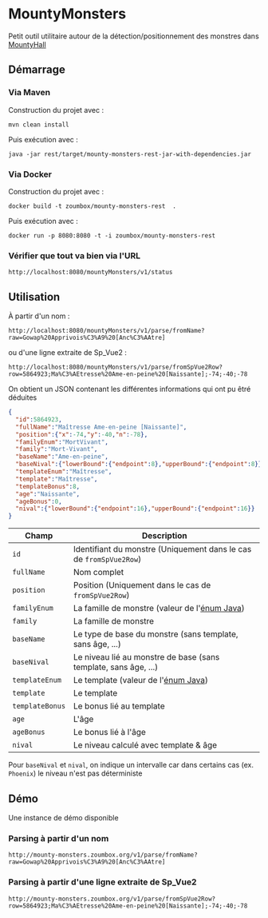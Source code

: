 # MountyMonsters

Petit outil utilitaire autour de la détection/positionnement des monstres dans [MountyHall](http://www.mountyhall.com/)

## Démarrage 

### Via Maven

Construction du projet avec :

````shell
mvn clean install
````

Puis exécution avec :

````shell
java -jar rest/target/mounty-monsters-rest-jar-with-dependencies.jar
````


### Via Docker

Construction du projet avec :

````shell
docker build -t zoumbox/mounty-monsters-rest  .
````

Puis exécution avec :


````shell
docker run -p 8080:8080 -t -i zoumbox/mounty-monsters-rest
````

### Vérifier que tout va bien via l'URL

    http://localhost:8080/mountyMonsters/v1/status



## Utilisation

À partir d'un nom :

    http://localhost:8080/mountyMonsters/v1/parse/fromName?raw=Gowap%20Apprivois%C3%A9%20[Anc%C3%AAtre]

ou d'une ligne extraite de Sp_Vue2 :

    http://localhost:8080/mountyMonsters/v1/parse/fromSpVue2Row?row=5864923;Ma%C3%AEtresse%20Ame-en-peine%20[Naissante];-74;-40;-78

On obtient un JSON contenant les différentes informations qui ont pu êtré déduites

```json
{
  "id":5864923,
  "fullName":"Maîtresse Ame-en-peine [Naissante]",
  "position":{"x":-74,"y":-40,"n":-78},
  "familyEnum":"MortVivant",
  "family":"Mort-Vivant",
  "baseName":"Ame-en-peine",
  "baseNival":{"lowerBound":{"endpoint":8},"upperBound":{"endpoint":8}},
  "templateEnum":"Maîtresse",
  "template":"Maîtresse",
  "templateBonus":8,
  "age":"Naissante",
  "ageBonus":0,
  "nival":{"lowerBound":{"endpoint":16},"upperBound":{"endpoint":16}}
}
```

 Champ          | Description
----------------|-------------------------------------------------------------------
`id`            | Identifiant du monstre (Uniquement dans le cas de `fromSpVue2Row`)
`fullName`      | Nom complet
`position`      | Position (Uniquement dans le cas de `fromSpVue2Row`)
`familyEnum`    | La famille de monstre (valeur de l'[énum Java](/parser/src/main/java/org/zoumbox/mountyMonsters/parser/Families.java))
`family`        | La famille de monstre
`baseName`      | Le type de base du monstre (sans template, sans âge, ...)
`baseNival`     | Le niveau lié au monstre de base (sans template, sans âge, ...)
`templateEnum`  | Le template (valeur de l'[énum Java](/parser/src/main/java/org/zoumbox/mountyMonsters/parser/Templates.java))
`template`      | Le template
`templateBonus` | Le bonus lié au template
`age`           | L'âge
`ageBonus`      | Le bonus lié à l'âge
`nival`         | Le niveau calculé avec template & âge

Pour `baseNival` et `nival`, on indique un intervalle car dans certains cas (ex. `Phoenix`) le niveau n'est pas déterministe

## Démo

Une instance de démo disponible

### Parsing à partir d'un nom

    http://mounty-monsters.zoumbox.org/v1/parse/fromName?raw=Gowap%20Apprivois%C3%A9%20[Anc%C3%AAtre]

### Parsing à partir d'une ligne extraite de Sp_Vue2

    http://mounty-monsters.zoumbox.org/v1/parse/fromSpVue2Row?row=5864923;Ma%C3%AEtresse%20Ame-en-peine%20[Naissante];-74;-40;-78
